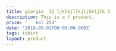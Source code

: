 ```yaml
---
title: giorgio  32 ljklkjllkjljkkljlk 3
description: This is a f product.
price: '   kol 254'
date: '2018-05-01T00:00:00.000Z'
tags: tshirt
layout: product
---
```


